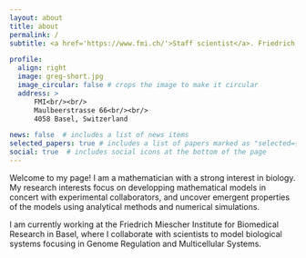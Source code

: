 ```yaml
---
layout: about
title: about
permalink: /
subtitle: <a href='https://www.fmi.ch/'>Staff scientist</a>. Friedrich Miescher Institute for Biomedical Research, Basel.

profile:
  align: right
  image: greg-short.jpg
  image_circular: false # crops the image to make it circular
  address: >
      FMI<br/><br/>
      Maulbeerstrasse 66<br/><br/>
      4058 Basel, Switzerland

news: false  # includes a list of news items
selected_papers: true # includes a list of papers marked as "selected={true}"
social: true  # includes social icons at the bottom of the page
---
```

Welcome to my page! I am a mathematician with a strong interest in biology. My research interests focus on developping mathematical models in concert with experimental collaborators, and uncover emergent properties of the models using analytical methods and numerical simulations.

I am currently working at the Friedrich Miescher Institute for Biomedical Research in Basel, where I collaborate with scientists to model biological systems focusing in Genome Regulation and Multicellular Systems. 

<!-- 
Write your biography here. Tell the world about yourself. Link to your favorite [subreddit](http://reddit.com). You can put a picture in, too. The code is already in, just name your picture `prof_pic.jpg` and put it in the `img/` folder.

Put your address / P.O. box / other info right below your picture. You can also disable any these elements by editing `profile` property of the YAML header of your `_pages/about.md`. Edit `_bibliography/papers.bib` and Jekyll will render your [publications page](/al-folio/publications/) automatically.

Link to your social media connections, too. This theme is set up to use [Font Awesome icons](http://fortawesome.github.io/Font-Awesome/) and [Academicons](https://jpswalsh.github.io/academicons/), like the ones below. Add your Facebook, Twitter, LinkedIn, Google Scholar, or just disable all of them. -->

